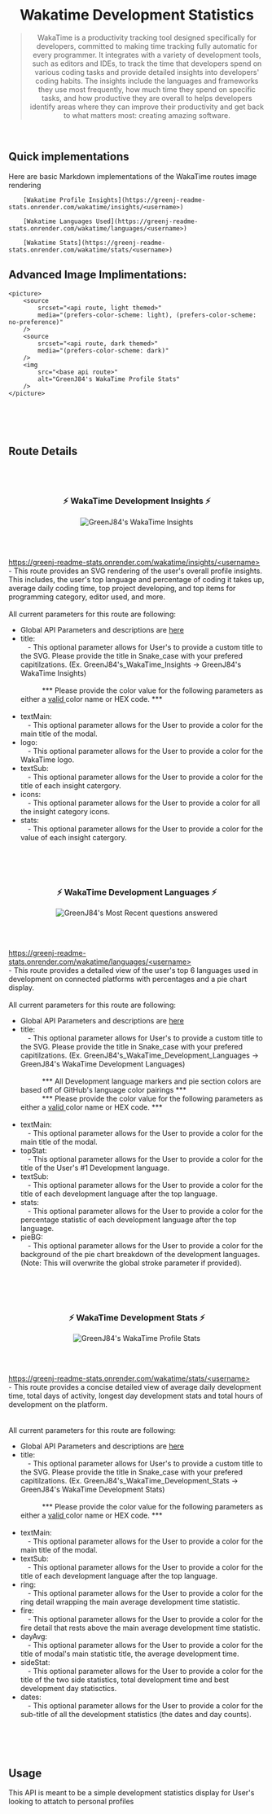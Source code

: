 <h1 align="center"> Wakatime Development Statistics </h1>
<blockquote align="center">WakaTime is a productivity tracking tool designed specifically for developers, committed to making time tracking fully automatic for every programmer. It integrates with a variety of development tools, such as editors and IDEs, to track the time that developers spend on various coding tasks and provide detailed insights into developers' coding habits. The insights include the languages and frameworks they use most frequently, how much time they spend on specific tasks, and how productive they are overall to helps developers identify areas where they can improve their productivity and get back to what matters most: creating amazing software.</blockquote>
</br>

## Quick implementations
Here are basic Markdown implementations of the WakaTime routes image rendering
```
    [Wakatime Profile Insights](https://greenj-readme-stats.onrender.com/wakatime/insights/<username>)

    [Wakatime Languages Used](https://greenj-readme-stats.onrender.com/wakatime/languages/<username>)

    [Wakatime Stats](https://greenj-readme-stats.onrender.com/wakatime/stats/<username>)
```

## Advanced Image Implimentations:

```
<picture>
    <source 
        srcset="<api route, light themed>"
        media="(prefers-color-scheme: light), (prefers-color-scheme: no-preference)"
    />
    <source
        srcset="<api route, dark themed>"
        media="(prefers-color-scheme: dark)"
    />
    <img 
        src="<base api route>" 
        alt="GreenJ84's WakaTime Profile Stats"
    />
</picture>
```

<br/><br/><br/>

## Route Details

<br/><br/>

<h3 align="center"> ⚡ WakaTime Development Insights ⚡ </h3>
<p align="center">
    <picture>
        <source 
            srcset="https://greenj-readme-stats.onrender.com/wakatime/insights/GreenJ84?theme=greenj_light"
            media="(prefers-color-scheme: light), (prefers-color-scheme: no-preference)"
        />
        <source
            srcset="https://greenj-readme-stats.onrender.com/wakatime/insights/GreenJ84?theme=greenj_dark&logo=91FEDD"
            media="(prefers-color-scheme: dark)"
        />
        <img src="https://greenj-readme-stats.onrender.com/wakatime/insights/GreenJ84?theme=greenj_dark&logo=91FEDD" alt="GreenJ84's WakaTime Insights"/>
    </picture>
</p>
</br></br>
<p>
    <a href="//">
        https://greenj-readme-stats.onrender.com/wakatime/insights/&lt;username&gt;
    </a> 
    </br>
    - This route provides an SVG rendering of the user's overall profile insights. This includes, the user's top language and percentage of coding it takes up, average daily coding time, top project developing, and top items for programming category, editor used, and more. 
    </br></br>
    All current parameters for this route are following:
    <ul>
        <li>
            Global API Parameters and descriptions are <a href="../Server_Details.md">here</a>
        </li>
        <li>
            title:
            <br/>
            &emsp;- This optional parameter allows for User's to provide a custom title to the SVG. Please provide the title in Snake_case with your prefered capitilzations. (Ex. GreenJ84's_WakaTime_Insights -> GreenJ84's WakaTime Insights) 
        </li>
        <br/>
        &emsp;&emsp;&emsp;*** Please provide the color value for the following parameters as either a <a href="../Server_Details.md">valid </a> color name or HEX code. ***
        <br/><br/>
        <li>
            textMain:
            <br/>
            &emsp;- This optional parameter allows for the User to provide a color for the main title of the modal.
        </li>
        <li>
            logo:
            <br/>
            &emsp;- This optional parameter allows for the User to provide a color for the WakaTime logo. 
        </li>
        <li>
            textSub:
            <br/>
            &emsp;- This optional parameter allows for the User to provide a color for the title of each insight catergory.
        </li>
        <li>
            icons:
            <br/>
            &emsp;- This optional parameter allows for the User to provide a color for all the insight category icons.
        </li>
        <li>
            stats:
            <br/>
            &emsp;- This optional parameter allows for the User to provide a color for the value of each insight catergory.
        </li>
    </ul> 
</p>

<br/><br/><br/>

<h3 align="center"> ⚡ WakaTime Development Languages ⚡ </h3>
<p align="center">
    <picture>
        <source 
            srcset="https://greenj-readme-stats.onrender.com/wakatime/languages/GreenJ84?theme=greenj_light"
            media="(prefers-color-scheme: light), (prefers-color-scheme: no-preference)"
        />
        <source
            srcset="https://greenj-readme-stats.onrender.com/wakatime/languages/GreenJ84?theme=greenj_dark"
            media="(prefers-color-scheme: dark)"
        />
        <img src="https://greenj-readme-stats.onrender.com/wakatime/languages/GreenJ84?theme=greenj_dark" alt="GreenJ84's Most Recent questions answered"/>
    </picture>
</p>
</br></br>
<p>
    <a href="//">
        https://greenj-readme-stats.onrender.com/wakatime/languages/&lt;username&gt; 
    </a>
    </br>
    - This route provides a detailed view of the user's top 6 languages used in development on connected platforms with percentages and a pie chart display.
    </br></br>
    All current parameters for this route are following:
    <ul>
        <li>
            Global API Parameters and descriptions are <a href="../Server_Details.md">here</a>
        </li>
        <li>
            title: 
            <br/>
            &emsp;- This optional parameter allows for User's to provide a custom title to the SVG. Please provide the title in Snake_case with your prefered capitilzations. (Ex. GreenJ84's_WakaTime_Development_Languages -> GreenJ84's WakaTime Development Languages)
        </li>
        <br/>
        &emsp;&emsp;&emsp;*** All Development language markers and pie section colors are based off of GitHub's language color pairings ***
        <br/>
        &emsp;&emsp;&emsp;*** Please provide the color value for the following parameters as either a <a href="../Server_Details.md">valid </a> color name or HEX code. ***
        <br/><br/>
        <li>
            textMain:
            <br/>
            &emsp;- This optional parameter allows for the User to provide a color for the main title of the modal.
        </li>
        <li>
            topStat:
            <br/>
            &emsp;- This optional parameter allows for the User to provide a color for the title of the User's #1 Development language.
        </li>
        <li>
            textSub:
            <br/>
            &emsp;- This optional parameter allows for the User to provide a color for the title of each development language after the top language.
        </li>
        <li>
            stats:
            <br/>
            &emsp;- This optional parameter allows for the User to provide a color for the percentage statistic of each development language after the top language.
        </li>
        <li>
            pieBG:
            <br/>
            &emsp;- This optional parameter allows for the User to provide a color for the background of the pie chart breakdown of the development languages. (Note: This will overwrite the global stroke parameter if provided).
        </li>
    </ul> 
</p>

<br/><br/><br/>

<h3 align="center"> ⚡ WakaTime Development Stats ⚡ </h3>
<p align="center">
    <picture>
        <source 
            srcset="https://greenj-readme-stats.onrender.com/wakatime/stats/GreenJ84?theme=greenj_light"
            media="(prefers-color-scheme: light), (prefers-color-scheme: no-preference)"
        />
        <source
            srcset="https://greenj-readme-stats.onrender.com/wakatime/stats/GreenJ84?theme=greenj_dark"
            media="(prefers-color-scheme: dark)"
        />
        <img src="https://greenj-readme-stats.onrender.com/wakatime/stats/GreenJ84?theme=greenj_dark" alt="GreenJ84's WakaTime Profile Stats"/>
    </picture>
</p>
</br></br>
<p>
    <a href="//">
        https://greenj-readme-stats.onrender.com/wakatime/stats/&lt;username&gt; 
    </a>
    </br>
    - This route provides a concise detailed view of average daily development time, total days of activity, longest day development stats and total hours of development on the platform.  </br>
    </br></br>
    All current parameters for this route are following:
    <ul>
        <li>Global API Parameters and descriptions are <a href="../Server_Details.md">here</a></li>
        <li>
            title: 
            <br/>
            &emsp;- This optional parameter allows for User's to provide a custom title to the SVG. Please provide the title in Snake_case with your prefered capitilzations. (Ex. GreenJ84's_WakaTime_Development_Stats -> GreenJ84's WakaTime Development Stats)
        </li>
        <br/>
        &emsp;&emsp;&emsp;*** Please provide the color value for the following parameters as either a <a href="../Server_Details.md">valid </a> color name or HEX code. ***
        <br/><br/>
        <li>
            textMain:
            <br/>
            &emsp;- This optional parameter allows for the User to provide a color for the main title of the modal.
        </li>
        <li>
            textSub:
            <br/>
            &emsp;- This optional parameter allows for the User to provide a color for the title of each development language after the top language.
        </li>
        <li>
            ring:
            <br/>
            &emsp;- This optional parameter allows for the User to provide a color for the ring detail wrapping the main average development time statistic.
        </li>
        <li>
            fire:
            <br/>
            &emsp;- This optional parameter allows for the User to provide a color for the fire detail that rests above the main average development time statistic.
        </li>
        <li>
            dayAvg:
            <br/>
            &emsp;- This optional parameter allows for the User to provide a color for the title of modal's main statistic title, the average development time.
        </li>
        <li>
            sideStat:
            <br/>
            &emsp;- This optional parameter allows for the User to provide a color for the title of the two side statistics, total development time and best development day statisctics.
        </li>
        <li>
            dates:
            <br/>
            &emsp;- This optional parameter allows for the User to provide a color for the sub-title of all the development statistics (the dates and day counts).
        </li>
    </ul> 
</p>
</br></br></br>

## Usage

This API is meant to be a simple development statistics display for User's looking to attatch to personal profiles

